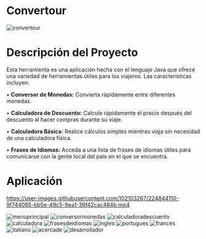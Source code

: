 # Convertour
![convertour](https://user-images.githubusercontent.com/102103267/224838451-e261cb4e-2f6a-49a6-b908-422156583d96.png)
# Descripción del Proyecto
Esta herramienta es una aplicación hecha con el lenguaje Java que ofrece una variedad de herramientas útiles para los viajeros. Las características incluyen:

•	**Conversor de Monedas:** Convierta rápidamente entre diferentes monedas.

•	**Calculadora de Descuento:** Calcule rápidamente el precio después del descuento al hacer compras durante su viaje.

•	**Calculadora Básica:** Realice cálculos simples mientras viaja sin necesidad de una calculadora física.

•	**Frases de Idiomas:** Acceda a una lista de frases de idiomas útiles para comunicarse con la gente local del país en el que se encuentra.
# Aplicación


https://user-images.githubusercontent.com/102103267/224844110-9f744065-bb5e-49c5-9ea1-36f42cac484b.mp4


![menuprincipal](https://user-images.githubusercontent.com/102103267/224840716-e79a74f2-bb33-4506-92bc-94b69781c5ac.png)
![conversormonedas](https://user-images.githubusercontent.com/102103267/224840776-db8fdbca-0cef-4a30-9092-3ec8b639899e.png)
![calculadoradescuento](https://user-images.githubusercontent.com/102103267/224840808-f77361f4-128a-487a-a123-7e0d78c7ff34.png)
![calculadora](https://user-images.githubusercontent.com/102103267/224840822-9941b1bd-07b9-4079-9e29-c529bee80145.png)
![frasesdeidiomas](https://user-images.githubusercontent.com/102103267/224840855-ff0e1ec4-99d9-4da1-9de4-be5a288e9b7f.png)
![ingles](https://user-images.githubusercontent.com/102103267/224840889-4927cb68-0fca-4b79-b20f-bde998c49287.png)
![portugues](https://user-images.githubusercontent.com/102103267/224840909-091ca69c-154a-46d1-88ad-15f5617eed2b.png)
![frances](https://user-images.githubusercontent.com/102103267/224840926-77ceeba1-c4ef-4ee6-9719-9be4f62268b3.png)
![italiano](https://user-images.githubusercontent.com/102103267/224840938-40ef97f8-d28b-4d00-a930-86ee356d7a9e.png)
![acercade](https://user-images.githubusercontent.com/102103267/224845167-4bbbc3dd-af54-4472-b54c-41de6ebcc5f0.png)
![desarrollador](https://user-images.githubusercontent.com/102103267/224845184-50d41c82-f99e-46f6-9b7b-c7e3ebb6b004.png)
